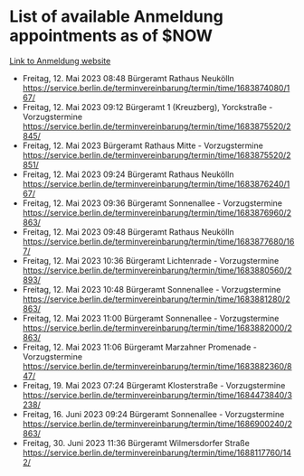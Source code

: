 # List of available Anmeldung appointments as of $NOW
[Link to Anmeldung website](https://service.berlin.de/terminvereinbarung/termin/tag.php?termin=1&anliegen[]=120686&dienstleisterlist=122210,122217,327316,122219,327312,122227,327314,122231,327346,122243,327348,122254,122252,329742,122260,329745,122262,329748,122271,327278,122273,327274,122277,327276,330436,122280,327294,122282,327290,122284,327292,122291,327270,122285,327266,122286,327264,122296,327268,150230,329760,122297,327286,122294,327284,122312,329763,122314,329775,122304,327330,122311,327334,122309,327332,317869,122281,327352,122279,329772,122283,122276,327324,122274,327326,122267,329766,122246,327318,122251,327320,122257,327322,122208,327298,122226,327300&herkunft=http%3A%2F%2Fservice.berlin.de%2Fdienstleistung%2F120686%2F)
- Freitag, 12. Mai 2023 08:48 Bürgeramt Rathaus Neukölln https://service.berlin.de/terminvereinbarung/termin/time/1683874080/167/
- Freitag, 12. Mai 2023 09:12 Bürgeramt 1 (Kreuzberg), Yorckstraße - Vorzugstermine https://service.berlin.de/terminvereinbarung/termin/time/1683875520/2845/
- Freitag, 12. Mai 2023  Bürgeramt Rathaus Mitte - Vorzugstermine https://service.berlin.de/terminvereinbarung/termin/time/1683875520/2851/
- Freitag, 12. Mai 2023 09:24 Bürgeramt Rathaus Neukölln https://service.berlin.de/terminvereinbarung/termin/time/1683876240/167/
- Freitag, 12. Mai 2023 09:36 Bürgeramt Sonnenallee - Vorzugstermine https://service.berlin.de/terminvereinbarung/termin/time/1683876960/2863/
- Freitag, 12. Mai 2023 09:48 Bürgeramt Rathaus Neukölln https://service.berlin.de/terminvereinbarung/termin/time/1683877680/167/
- Freitag, 12. Mai 2023 10:36 Bürgeramt Lichtenrade - Vorzugstermine https://service.berlin.de/terminvereinbarung/termin/time/1683880560/2893/
- Freitag, 12. Mai 2023 10:48 Bürgeramt Sonnenallee - Vorzugstermine https://service.berlin.de/terminvereinbarung/termin/time/1683881280/2863/
- Freitag, 12. Mai 2023 11:00 Bürgeramt Sonnenallee - Vorzugstermine https://service.berlin.de/terminvereinbarung/termin/time/1683882000/2863/
- Freitag, 12. Mai 2023 11:06 Bürgeramt Marzahner Promenade - Vorzugstermine https://service.berlin.de/terminvereinbarung/termin/time/1683882360/847/
- Freitag, 19. Mai 2023 07:24 Bürgeramt Klosterstraße - Vorzugstermine https://service.berlin.de/terminvereinbarung/termin/time/1684473840/3238/
- Freitag, 16. Juni 2023 09:24 Bürgeramt Sonnenallee - Vorzugstermine https://service.berlin.de/terminvereinbarung/termin/time/1686900240/2863/
- Freitag, 30. Juni 2023 11:36 Bürgeramt Wilmersdorfer Straße https://service.berlin.de/terminvereinbarung/termin/time/1688117760/142/
